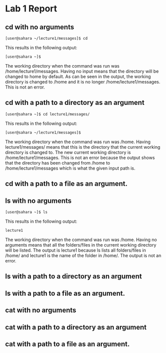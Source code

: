 # Lab 1 Report

## cd with no arguments
```
[user@sahara ~/lecture1/messages]$ cd
```

This results in the following output:

```
[user@sahara ~]$ 
```
The working directory when the command was run was /home/lecture1/messages. Having no input means that the directory will be changed to home by default. As can be seen in the output, the working directory is changed to /home and it is no longer /home/lecture1/messages. This is not an error.



## cd with a path to a directory as an argument
```
[user@sahara ~]$ cd lecture1/messages/
```

This results in the following output:

```
[user@sahara ~/lecture1/messages]$ 
```
The working directory when the command was run was /home. Having lecture1/messages/ means that this is the directory that the current working directory is changed to. The new current working directory is /home/lecture1/messages. This is not an error because the output shows that the directory has been changed from /home to /home/lecture1/messages which is what the given input path is.


## cd with a path to a file as an argument.

## ls with no arguments
```
[user@sahara ~]$ ls
```

This results in the following output:

```
lecture1
```
The working directory when the command was run was /home. Having no arguments means that all the folders/files in the current working directory will be listed. The output is lecture1 because ls lists all folders/files in /home/ and lecture1 is the name of the folder in /home/. The output is not an error.

## ls with a path to a directory as an argument

## ls with a path to a file as an argument.

## cat with no arguments

## cat with a path to a directory as an argument

## cat with a path to a file as an argument.
